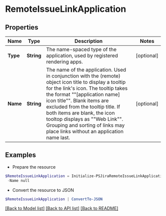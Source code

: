 # RemoteIssueLinkApplication
## Properties

Name | Type | Description | Notes
------------ | ------------- | ------------- | -------------
**Type** | **String** | The name-spaced type of the application, used by registered rendering apps. | [optional] 
**Name** | **String** | The name of the application. Used in conjunction with the (remote) object icon title to display a tooltip for the link&#39;s icon. The tooltip takes the format &quot;&quot;\[application name\] icon title&quot;&quot;. Blank items are excluded from the tooltip title. If both items are blank, the icon tooltop displays as &quot;&quot;Web Link&quot;&quot;. Grouping and sorting of links may place links without an application name last. | [optional] 

## Examples

- Prepare the resource
```powershell
$RemoteIssueLinkApplication = Initialize-PSJiraRemoteIssueLinkApplication  -Type null `
 -Name null
```

- Convert the resource to JSON
```powershell
$RemoteIssueLinkApplication | ConvertTo-JSON
```

[[Back to Model list]](../README.md#documentation-for-models) [[Back to API list]](../README.md#documentation-for-api-endpoints) [[Back to README]](../README.md)

